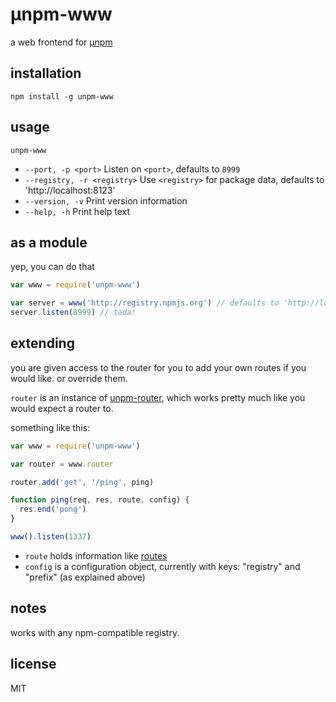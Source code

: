 &mu;npm-www
====

a web frontend for [&mu;npm](https://github.com/hayes/unpm)

## installation

`npm install -g unpm-www`

## usage

`unpm-www`

* `--port, -p <port>` Listen on `<port>`, defaults to `8999`
* `--registry, -r <registry>` Use `<registry>` for package data, defaults to
'http://localhost:8123'
* `--version, -v` Print version information
* `--help, -h` Print help text

## as a module

yep, you can do that

```js
var www = require('unpm-www')

var server = www('http://registry.npmjs.org') // defaults to 'http://localhost:8123'
server.listen(8999) // tada!
```

## extending

you are given access to the router for you to add your own routes if you would
like. or override them.

`router` is an instance of [unpm-router](http://npm.im/unpm-router), which
works pretty much like you would expect a router to.

something like this:

```js
var www = require('unpm-www')

var router = www.router

router.add('get', '/ping', ping)

function ping(req, res, route, config) {
  res.end('pong')
}

www().listen(1337)
```

* `route` holds information like [routes](http://npm.im/routes)
* `config` is a configuration object, currently with keys: "registry" and
"prefix" (as explained above)

## notes

works with any npm-compatible registry.

## license

MIT
